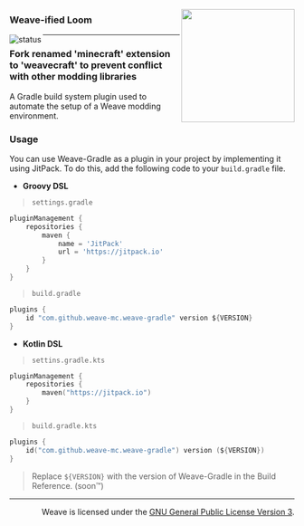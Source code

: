 <img
    align="right" width="200px"
    src="https://raw.githubusercontent.com/Weave-MC/.github/master/assets/icon.png"
/>

### Weave-ified Loom

<img
    align="left" alt="status"
    src="https://github.com/Weave-MC/Weave/actions/workflows/gradle.yml/badge.svg"
/>

---

### Fork renamed 'minecraft' extension to 'weavecraft' to prevent conflict with other modding libraries

A Gradle build system plugin used to automate the setup of a Weave modding environment.

### Usage

You can use Weave-Gradle as a plugin in your project by implementing it using JitPack. To do this, add the
following code to your `build.gradle` file.

- **Groovy DSL**

> `settings.gradle`

```gradle
pluginManagement {
    repositories {
        maven {
            name = 'JitPack'
            url = 'https://jitpack.io'
        }
    }
}
```

> `build.gradle`

```gradle
plugins {
    id "com.github.weave-mc.weave-gradle" version ${VERSION}
}
```

- **Kotlin DSL**

> `settins.gradle.kts`

```kt
pluginManagement {
    repositories {
        maven("https://jitpack.io")
    }
}
```

> `build.gradle.kts`

```kt
plugins {
    id("com.github.weave-mc.weave-gradle") version (${VERSION})
}
```

> Replace `${VERSION}` with the version of Weave-Gradle in the Build Reference. (soon:tm:)

---

<div align="right">

Weave is licensed under the [GNU General Public License Version 3][license].

</div>

[git]:     https://git-scm.com/
[jdk]:     https://www.azul.com/downloads/?version=java-17-lts&package=jdk
[license]: https://github.com/Weave-MC/Weave-Gradle/blob/main/LICENSE
